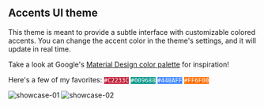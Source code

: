 ## Accents UI theme

This theme is meant to provide a subtle interface with customizable colored accents. You can change the accent color in the theme's settings, and it will update in real time.

Take a look at Google's [Material Design color palette](https://material.google.com/style/color.html#color-color-palette) for inspiration!

Here's a few of my favorites:
<code style="background: #C2233C; color: #fff;">#C2233C</code>
<code style="background: #009688; color: #fff;">#009688</code>
<code style="background: #448AFF; color: #fff;">#448AFF</code>
<code style="background: #FF6F00; color: #fff;">#FF6F00</code>

![showcase-01](https://raw.githubusercontent.com/kieranju/accents-ui/gh-pages/img/showcase-01.jpg)
![showcase-02](https://raw.githubusercontent.com/kieranju/accents-ui/gh-pages/img/showcase-02.jpg)
